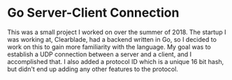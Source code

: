 # Go Server-Client Connection
This was a small project I worked on over the summer of 2018. The startup I was working at, Clearblade, had a backend written in Go, so I decided to work on this to gain more familiarity with the language. My goal was to establish a UDP connection between a server and a client, and I accomplished that. I also added a protocol ID which is a unique 16 bit hash, but didn't end up adding any other features to the protocol.
